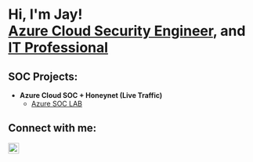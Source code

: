<h1>Hi, I'm Jay! <br/><a href="https://github.com/jaymsamaniego">Azure Cloud Security Engineer</a>, and <a href="https://www.linkedin.com/in/jaymsamaniego/">IT Professional</a>

<h2>SOC Projects:</h2>

- <b>Azure Cloud SOC + Honeynet (Live Traffic)</b>
  - [Azure SOC LAB](https://github.com/jaymsamaniego/Azure-Cloud-SOC-Honeynet)

<h2>Connect with me:</h2>

[<img align="left" alt="JoshMadakor | LinkedIn" width="22px" src="https://cdn.jsdelivr.net/npm/simple-icons@v3/icons/linkedin.svg" />][linkedin]

[linkedin]: https://www.linkedin.com/in/jaymsamaniego/

<!--
**joshmadakor1/joshmadakor1** is a ✨ _special_ ✨ repository because its `README.md` (this file) appears on your GitHub profile.

Here are some ideas to get you started:

- 🔭 I’m currently working on ...
- 🌱 I’m currently learning ...
- 👯 I’m looking to collaborate on ...
- 🤔 I’m looking for help with ...
- 💬 Ask me about ...
- 📫 How to reach me: ...
- 😄 Pronouns: ...
- ⚡ Fun fact: ...
-->
